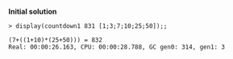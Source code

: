 
**Initial solution**

    > display(countdown1 831 [1;3;7;10;25;50]);;

    (7+((1+10)*(25+50))) = 832
    Real: 00:00:26.163, CPU: 00:00:28.788, GC gen0: 314, gen1: 3

